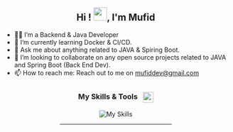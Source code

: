 <h2 align="center">Hi ! <img src="https://raw.githubusercontent.com/MartinHeinz/MartinHeinz/master/wave.gif" width="30px">, I'm Mufid</h2>





- 👨‍💻 I’m a Backend & Java Developer 
- 🌱 I’m currently learning Docker & CI/CD.
- 💬 Ask me about anything related to JAVA & Spiring Boot.
- 👯 I’m looking to collaborate on  any open source projects related to JAVA and Spring Boot (Back End Dev).
- 📫 How to reach me: Reach out to me on mufiddev@gmail.com
##

<div align="center"> 
  <h3>My Skills & Tools &nbsp; <img src="https://raw.githubusercontent.com/rahulbanerjee26/githubProfileReadmeGenerator/main/gifs/code.gif" height="24px" align="center" style="max-width: 100%; display: inline-block;" data-target="animated-image.originalImage"></h3>
  <img aling="left" src="https://skillicons.dev/icons?i=java,spring,mysql,idea,postman,jenkins,docker,gitlab,github,git" alt="My Skills"/>
  <hr width="50%"/>
</div>
